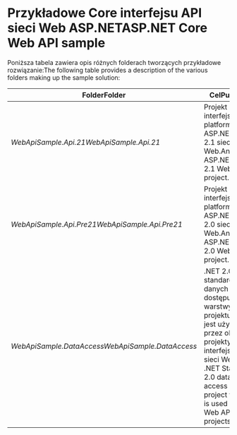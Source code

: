 # <a name="aspnet-core-web-api-sample"></a><span data-ttu-id="57a34-101">Przykładowe Core interfejsu API sieci Web ASP.NET</span><span class="sxs-lookup"><span data-stu-id="57a34-101">ASP.NET Core Web API sample</span></span>

<span data-ttu-id="57a34-102">Poniższa tabela zawiera opis różnych folderach tworzących przykładowe rozwiązanie:</span><span class="sxs-lookup"><span data-stu-id="57a34-102">The following table provides a description of the various folders making up the sample solution:</span></span>


|              <span data-ttu-id="57a34-103">Folder</span><span class="sxs-lookup"><span data-stu-id="57a34-103">Folder</span></span>              |                                        <span data-ttu-id="57a34-104">Cel</span><span class="sxs-lookup"><span data-stu-id="57a34-104">Purpose</span></span>                                        |
|----------------------------------|---------------------------------------------------------------------------------------|
|   <span data-ttu-id="57a34-105"><em>WebApiSample.Api.21</em></span><span class="sxs-lookup"><span data-stu-id="57a34-105"><em>WebApiSample.Api.21</em></span></span>   |                         <span data-ttu-id="57a34-106">Projekt interfejsu API platformy ASP.NET Core 2.1 sieci Web.</span><span class="sxs-lookup"><span data-stu-id="57a34-106">An ASP.NET Core 2.1 Web API project.</span></span>                          |
| <span data-ttu-id="57a34-107"><em>WebApiSample.Api.Pre21</em></span><span class="sxs-lookup"><span data-stu-id="57a34-107"><em>WebApiSample.Api.Pre21</em></span></span>  |                         <span data-ttu-id="57a34-108">Projekt interfejsu API platformy ASP.NET Core 2.0 sieci Web.</span><span class="sxs-lookup"><span data-stu-id="57a34-108">An ASP.NET Core 2.0 Web API project.</span></span>                          |
| <span data-ttu-id="57a34-109"><em>WebApiSample.DataAccess</em></span><span class="sxs-lookup"><span data-stu-id="57a34-109"><em>WebApiSample.DataAccess</em></span></span> | <span data-ttu-id="57a34-110">.NET 2.0 standardowych danych dostępu warstwy projektu, który jest używany przez oba projekty interfejsu API sieci Web.</span><span class="sxs-lookup"><span data-stu-id="57a34-110">A .NET Standard 2.0 data access layer project which is used by both Web API projects.</span></span> |

